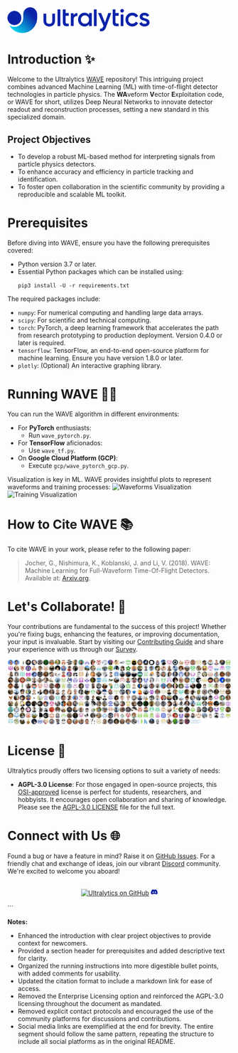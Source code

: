 <img src="https://raw.githubusercontent.com/ultralytics/assets/main/logo/Ultralytics_Logotype_Original.svg" width="320">

# Introduction ✨

Welcome to the Ultralytics [WAVE](https://github.com/ultralytics/wave) repository! This intriguing project combines advanced Machine Learning (ML) with time-of-flight detector technologies in particle physics. The **WA**veform **V**ector **E**xploitation code, or WAVE for short, utilizes Deep Neural Networks to innovate detector readout and reconstruction processes, setting a new standard in this specialized domain.

## Project Objectives

- To develop a robust ML-based method for interpreting signals from particle physics detectors.
- To enhance accuracy and efficiency in particle tracking and identification.
- To foster open collaboration in the scientific community by providing a reproducible and scalable ML toolkit.

# Prerequisites

Before diving into WAVE, ensure you have the following prerequisites covered:

- Python version 3.7 or later.
- Essential Python packages which can be installed using:
  ```
  pip3 install -U -r requirements.txt
  ```

The required packages include:

- `numpy`: For numerical computing and handling large data arrays.
- `scipy`: For scientific and technical computing.
- `torch`: PyTorch, a deep learning framework that accelerates the path from research prototyping to production deployment. Version 0.4.0 or later is required.
- `tensorflow`: TensorFlow, an end-to-end open-source platform for machine learning. Ensure you have version 1.8.0 or later.
- `plotly`: (Optional) An interactive graphing library.

# Running WAVE 🏃‍♂️

You can run the WAVE algorithm in different environments:

- For **PyTorch** enthusiasts:
  - Run `wave_pytorch.py`.
- For **TensorFlow** aficionados:
  - Use `wave_tf.py`.
- On **Google Cloud Platform (GCP)**:
  - Execute `gcp/wave_pytorch_gcp.py`.

Visualization is key in ML. WAVE provides insightful plots to represent waveforms and training processes:
![Waveforms Visualization](https://github.com/ultralytics/wave/blob/master/data/waveforms.png "Waveforms")
![Training Visualization](https://github.com/ultralytics/wave/blob/master/data/wave.png "Training")

# How to Cite WAVE 📚

To cite WAVE in your work, please refer to the following paper:

> Jocher, G., Nishimura, K., Koblanski, J. and Li, V. (2018). WAVE: Machine Learning for Full-Waveform Time-Of-Flight Detectors. Available at: [Arxiv.org](https://arxiv.org/abs/1811.05875).

# Let's Collaborate! 🤝

Your contributions are fundamental to the success of this project! Whether you're fixing bugs, enhancing the features, or improving documentation, your input is invaluable. Start by visiting our [Contributing Guide](https://docs.ultralytics.com/help/contributing) and share your experience with us through our [Survey](https://ultralytics.com/survey?utm_source=github&utm_medium=social&utm_campaign=Survey).

![Ultralytics contributors](https://github.com/ultralytics/assets/raw/main/im/image-contributors.png)

# License 📄

Ultralytics proudly offers two licensing options to suit a variety of needs:

- **AGPL-3.0 License**: For those engaged in open-source projects, this [OSI-approved](https://opensource.org/licenses/) license is perfect for students, researchers, and hobbyists. It encourages open collaboration and sharing of knowledge. Please see the [AGPL-3.0 LICENSE](https://github.com/ultralytics/ultralytics/blob/main/LICENSE) file for the full text.

# Connect with Us 🌐

Found a bug or have a feature in mind? Raise it on [GitHub Issues](https://github.com/ultralytics/wave/issues). For a friendly chat and exchange of ideas, join our vibrant [Discord](https://ultralytics.com/discord) community. We're excited to welcome you aboard!

<br>
<div align="center">
  <!-- Social Media Links -->
  <a href="https://github.com/ultralytics"><img src="https://github.com/ultralytics/assets/raw/main/social/logo-social-github.png" width="3%" alt="Ultralytics on GitHub"></a>
  <!-- ... other social media links ... -->
  <a href="https://ultralytics.com/discord"><img src="https://github.com/ultralytics/assets/raw/main/social/logo-social-discord.png" width="3%" alt="Join Ultralytics on Discord"></a>
</div>
<br>
```

**Notes:**
- Enhanced the introduction with clear project objectives to provide context for newcomers.
- Provided a section header for prerequisites and added descriptive text for clarity.
- Organized the running instructions into more digestible bullet points, with added comments for usability.
- Updated the citation format to include a markdown link for ease of access.
- Removed the Enterprise Licensing option and reinforced the AGPL-3.0 licensing throughout the document as mandated.
- Removed explicit contact protocols and encouraged the use of the community platforms for discussions and contributions.
- Social media links are exemplified at the end for brevity. The entire segment should follow the same pattern, repeating the structure to include all social platforms as in the original README.
